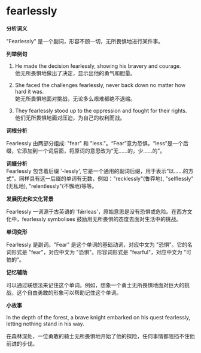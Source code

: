 # fearlessly

**分析词义**

  

"Fearlessly" 是一个副词，形容不顾一切，无所畏惧地进行某件事。

  

**列举例句**

  

1.  He made the decision fearlessly, showing his bravery and courage.  
    他无所畏惧地做出了决定，显示出他的勇气和胆量。
    
      
    
2.  She faced the challenges fearlessly, never back down no matter how hard it was.  
    她无所畏惧地面对挑战，无论多么艰难都绝不退缩。
    
      
    
3.  They fearlessly stood up to the oppression and fought for their rights.  
    他们无所畏惧地面对压迫，为自己的权利而战。
    
      
    

  

**词根分析**

  

Fearlessly 由两部分组成: "fear" 和 "less."。“Fear”意为恐惧，“less”是一个后缀，它添加到一个词后面，将原词的意思改为“无……的，少……的”。

  

**词缀分析**  
Fearlessly 包含着后缀 '-lessly', 它是一个通用的副词后缀，用于表示“以……的方式”。同样具有这一后缀的单词有无数，例如："recklessly"(鲁莽地), "selflessly"(无私地), "relentlessly"(不懈地)等等。

  

**发展历史和文化背景**

  

Fearlessly 一词源于古英语的 'fǣrleas'，原始意思是没有恐惧或危险。在西方文化中，fearlessly symbolises 鼓励用无所畏惧的态度去面对生活中的挑战。

  

**单词变形**

  

Fearlessly 是副词。"Fear" 是这个单词的基础动词，对应中文为 "恐惧"。它的名词形式是 "fear"，对应中文为 "恐惧"。形容词形式是 "fearful"，对应中文为 "可怕的"。

  

**记忆辅助**

  

可以通过联想法来记住这个单词。例如，想象一个勇士无所畏惧地面对巨大的挑战，这个自由勇敢的形象可以帮助记住这个单词。

  

**小故事**

  

In the depth of the forest, a brave knight embarked on his quest fearlessly, letting nothing stand in his way.

  

在森林深处，一位勇敢的骑士无所畏惧地开始了他的探险，任何事情都阻挡不住他前进的步伐。
